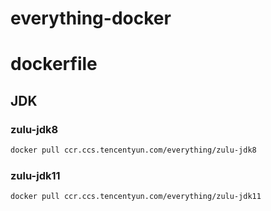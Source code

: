 # everything-docker

# dockerfile

## JDK

### zulu-jdk8

```bash
docker pull ccr.ccs.tencentyun.com/everything/zulu-jdk8
```

### zulu-jdk11

```bash
docker pull ccr.ccs.tencentyun.com/everything/zulu-jdk11
```

